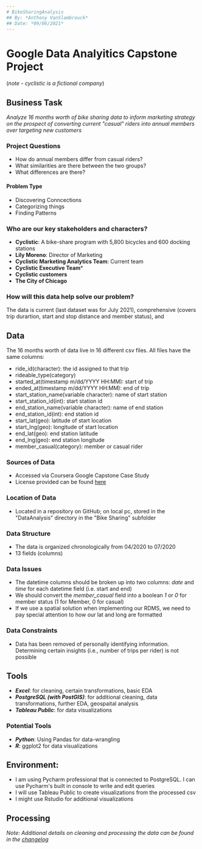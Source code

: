 ```yaml
---
# BikeSharingAnalysis
## By: *Anthony VanSlambrouck*
## Date: *09/06/2021*
---
```

# Google Data Analyitics Capstone Project

(*note - cyclistic is a fictional company*)
## Business Task 
*Analyze 16 months worth of bike sharing data to inform marketing strategy on the prospect of converting current "casual" riders into annual members over targeting new customers*
### Project Questions
- How do annual members differ from casual riders?
- What similarities are there between the two groups?
- What differences are there?
#### Problem Type
- Discovering Conncections
- Categorizing things
- Finding Patterns
### Who are our key stakeholders and characters?
- **Cyclistic**: A bike-share program with 5,800 bicycles and 600 docking stations
- **Lily Moreno**: Director of Marketing
- **Cyclistic Marketing Analytics Team**: Current team
- **Cyclistic Executive Team***
- **Cyclistic customers**
- **The City of Chicago**
### How will this data help solve our problem?
The data is current (last dataset was for July 2021), comprehensive (covers trip durartion, start and stop distance and member status), and 

## Data
The 16 months worth of data live in 16 different csv files. All files have the same columns: 
- ride_id(character): the id assigned to that trip
- rideable_type(category)
- started_at(timestamp m/dd/YYYY HH:MM): start of trip
- ended_at(timestamp m/dd/YYYY HH:MM): end of trip
- start_station_name(variable character): name of start station
- start_station_id(int): start station id
- end_station_name(variable character): name of end station
- end_station_id(int): end station id
- start_lat(geo): latitude of start location
- start_lng(geo): longitude of start location
- end_lat(geo): end station latitude
- end_lng(geo): end station longitude
- member_casual(category): member or casual rider

### Sources of Data
- Accessed via Coursera Google Capstone Case Study
- License provided can be found [here](https://www.divvybikes.com/data-license-agreement)
### Location of Data
- Located in a repository on GitHub; on local pc, stored in the "DataAnalysis" directory in the "Bike Sharing" subfolder
### Data Structure
- The data is organized chronologically from 04/2020 to 07/2020
- 13 fields (columns)
### Data Issues
- The datetime columns should be broken up into two columns: *date* and *time* for each datetime field (i.e. start and end)
- We should convert the *member_casual* field into a boolean *1* or *0* for member status (1 for Member, 0 for casual)
- If we use a spatial solution when implementing our RDMS, we need to pay special attention to how our lat and long are formatted
### Data Constraints
- Data has been removed of personally identifying information. Determining certain insights (i.e., number of trips per rider) is not possible
## Tools
- ***Excel***: for cleaning, certain transformations, basic EDA
- ***PostgreSQL (with PostGIS)***: for additional cleaning, data transformations, further EDA, geospaital analysis
- ***Tableau Public***: for data visualizations
### Potential Tools
- ***Python***: Using Pandas for data-wrangling
- ***R***: ggplot2 for data visualizations 
## Environment: 
- I am using Pycharm professional that is connected to PostgreSQL. I can use Pycharm's built in console to write and edit queries
- I will use Tableau Public to create visualizations from the processed csv
- I might use Rstudio for additional visualizations

## Processing
*Note: Additional details on cleaning and processing the data can be found in the [changelog](https://github.com/dihoxy/BikeSharingAnalysis/blob/master/changelog.md)*
